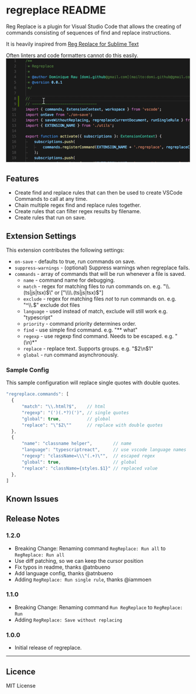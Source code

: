# regreplace README

Reg Replace is a plugin for Visual Studio Code that allows the creating of commands consisting of sequences of find and replace instructions.

It is heavily inspired from [Reg Replace for Sublime Text](https://github.com/facelessuser/RegReplace)

Often linters and code formatters cannot do this easily.
![usage](assets/usage.gif)

## Features

- Create find and replace rules that can then be used to create VSCode Commands to call at any time.
- Chain multiple regex find and replace rules together.
- Create rules that can filter regex results by filename.
- Create rules that run on save.

<!-- Describe specific features of your extension including screenshots of your extension in action. Image paths are relative to this README file.

For example if there is an image subfolder under your extension project workspace:
\!\[feature X\]\(images/feature-x.png\)
 -->

## Extension Settings

This extension contributes the following settings:

* `on-save` - defaults to true, run commands on save.
* `suppress-warnings` - (optional) Suppress warnings when regreplace fails.
* `commands` - array of commands that will be run whenever a file is saved.
  * `name` - command name for debugging.
  * `match` - regex for matching files to run commands on. e.g. \"\\\\.(ts|js|tsx)$\" or ["\\\\.(ts|js|tsx)$"]
  * `exclude` - regex for matching files *not* to run commands on. e.g. \"^\\\\.$\" exclude dot files
  * `language` - used instead of match, exclude will still work e.g. "typescript"
  * `priority` - command priority determines order.
  * `find` - use simple find command. e.g. \"** what\"
  * `regexp` - use regexp find command. Needs to be escaped. e.g. \"(\\n)*\"
  * `replace` - replace text. Supports groups. e.g. \"$2\n$1\"
  * `global` - run command asynchronously.



### Sample Config

This sample configuration will replace single quotes with double quotes.
```typescript
"regreplace.commands": [
  {
      "match": "\\.html?$",    // html
      "regexp": "(')(.*?)(')", // single quotes
      "global": true,          // global
      "replace": "\"$2\""      // replace with double quotes
  },
  {
      "name": "classname helper",        // name
      "language": "typescriptreact",     // use vscode language names
      "regexp": "className=\\\"(.+)\"",  // escaped regex
      "global": true,                    // global
      "replace": "className={styles.$1}" // replaced value
  },
]
```


## Known Issues

## Release Notes

### 1.2.0
- Breaking Change: Renaming command `RegReplace: Run all` to `RegReplace: Run all`
- Use diff patching, so we can keep the cursor position
- Fix typos in readme, thanks @atnbueno
- Add language config, thanks @atnbueno
- Adding `RegReplace: Run single rule`, thanks @iammoen

### 1.1.0
- Breaking Change: Renaming command `Run RegReplace` to `RegReplace: Run`
- Adding `RegReplace: Save without replacing`

### 1.0.0
- Initial release of regreplace.

-----------------------------------------------------------------------------------------------------------

## Licence
MIT License


